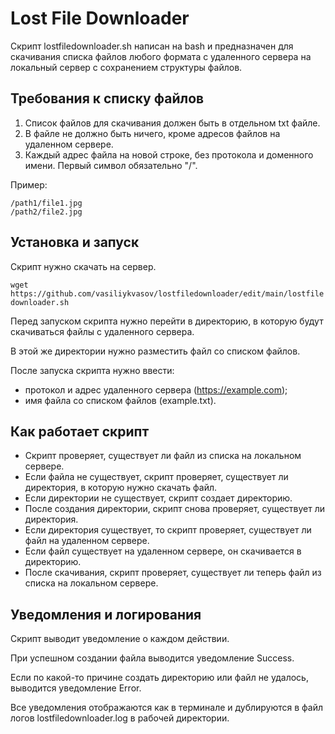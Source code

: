 # Lost File Downloader
Скрипт lostfiledownloader.sh написан на bash и предназначен для скачивания списка файлов любого формата с удаленного сервера на локальный сервер с сохранением структуры файлов.

## Требования к списку файлов
1. Список файлов для скачивания должен быть в отдельном txt файле.
2. В файле не должно быть ничего, кроме адресов файлов на удаленном сервере.
3. Каждый адрес файла на новой строке, без протокола и доменного имени. Первый символ обязательно "/".

Пример:
```
/path1/file1.jpg
/path2/file2.jpg
```

## Установка и запуск
Скрипт нужно скачать на сервер.

`wget https://github.com/vasiliykvasov/lostfiledownloader/edit/main/lostfiledownloader.sh`

Перед запуском скрипта нужно перейти в директорию, в которую будут скачиваться файлы с удаленного сервера.

В этой же директории нужно разместить файл со списком файлов.

После запуска скрипта нужно ввести:
- протокол и адрес удаленного сервера (https://example.com);
- имя файла со списком файлов (example.txt).
    
## Как работает скрипт
- Скрипт проверяет, существует ли файл из списка на локальном сервере.
- Если файла не существует, скрипт проверяет, существует ли директория, в которую нужно скачать файл.
- Если директории не существует, скрипт создает директорию.
- После создания директории, скрипт снова проверяет, существует ли директория.
- Если директория существует, то скрипт проверяет, существует ли файл на удаленном сервере.
- Если файл существует на удаленном сервере, он скачивается в директорию.
- После скачивания, скрипт проверяет, существует ли теперь файл из списка на локальном сервере.

## Уведомления и логирования
Скрипт выводит уведомление о каждом действии.

При успешном создании файла выводится уведомление Success.

Если по какой-то причине создать директорию или файл не удалось, выводится уведомление Error.

Все уведомления отображаются как в терминале и дублируются в файл логов lostfiledownloader.log в рабочей директории.

